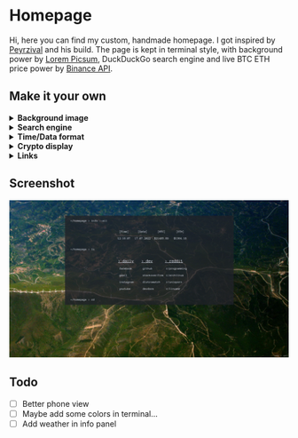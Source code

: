# Homepage

Hi, here you can find my custom, handmade homepage. I got inspired by [Peyrzival](https://github.com/Peyrzival) and his build. The page is kept in terminal style, with background power by [Lorem Picsum](https://picsum.photos/), DuckDuckGo search engine and live BTC ETH price power by [Binance API](https://www.binance.com/en/binance-api).

## Make it your own

<details>
<summary><strong>Background image</strong></summary>

In order to change background image (set it static or change API) edit line 42 in `/script/index.js`.

```js
body.style.backgroundImage = `url(YOUR_IMAGE_URL)`;
```

</details>

<details>
<summary><strong>Search engine</strong></summary>

DuckDuckGo is my favorite, but if you want to set, lest say Google, edit line 48 in `/script/index.js`.

```js
    window.open(`YOUR_SEARCH_ENGINE_URL${searchValue.value}`, "_self")
```

</details>

<details>
<summary><strong>Time/Data format</strong></summary>

To change the format, edit line 35/39 in `/script/index.js`. Swap `'pl-PL'` into something else, for example `'us-US'`.
</details>

<details>
<summary><strong>Crypto display</strong></summary>

<div align="center" style="color: #e06c75">

**!!! READ API [DOCUMENTATION](https://binance-docs.github.io/apidocs/spot/en/#websocket-market-streams) FIRST !!!**
</div>

Everything about binance web socket api you can find [here](https://binance-docs.github.io/apidocs/spot/en/#websocket-market-streams). In order to change anything check lines 7-17 or 19-29 in `/script/index.js`. Focus mainly:

```js
let ws = new WebSocket("wss://stream.binance.com:9443/ws/btcusdt@kline_5m");
```

```js
let price = parseFloat(stockObject.k.h).toFixed(2);
```

In those lines you can swap `'btcusdc'` to pair you like, `'@kline_5m'` to some others interval or type. If you change the type, you will probably have to change also `stockObject.XXX` to something else.
</details>

<details>
<summary><strong>Links</strong></summary>

All URLs I have used you can find in `index.html` starting from line 44. Just swap href and title to whatever you like ;-)
</details>

## Screenshot

![image](./screenshots/Screenshot.png)

## Todo

- [ ] Better phone view
- [ ] Maybe add some colors in terminal...
- [ ] Add weather in info panel

